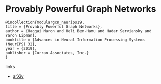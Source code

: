 # Provably Powerful Graph Networks

```
@incollection{modulargcn_neurips19,
title = {Provably Powerful Graph Networks},
author = {Haggai Maron and Heli Ben-Hamu and Hadar Serviansky and Yaron Lipman},
booktitle = {Advances in Neural Information Processing Systems (NeurIPS) 32},
year = {2019},
publisher = {Curran Associates, Inc.}
}
```

links
- [arXiv](https://arxiv.org/abs/1905.11136)
